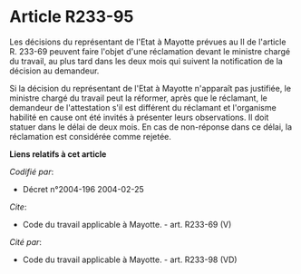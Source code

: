 # Article R233-95

Les décisions du représentant de l'Etat à Mayotte prévues au II de l'article R. 233-69 peuvent faire l'objet d'une
réclamation devant le ministre chargé du travail, au plus tard dans les deux mois qui suivent la notification de la décision
au demandeur. 

Si la décision du représentant de l'Etat à Mayotte n'apparaît pas justifiée, le ministre chargé du travail peut la réformer,
après que le réclamant, le demandeur de l'attestation s'il est différent du réclamant et l'organisme habilité en cause ont
été invités à présenter leurs observations. Il doit statuer dans le délai de deux mois. En cas de non-réponse dans ce délai,
la réclamation est considérée comme rejetée.

**Liens relatifs à cet article**

_Codifié par_:

  - Décret n°2004-196 2004-02-25

_Cite_:

  - Code du travail applicable à Mayotte. - art. R233-69 (V)

_Cité par_:

  - Code du travail applicable à Mayotte. - art. R233-98 (VD)
